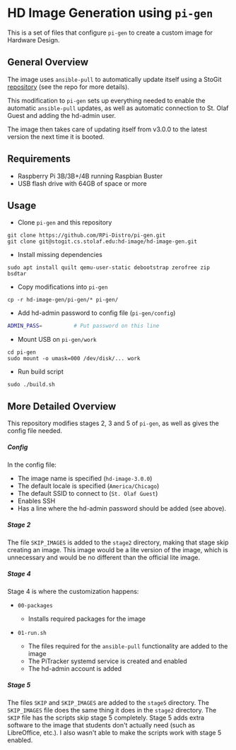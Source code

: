 # HD Image Generation using `pi-gen`
This is a set of files that configure `pi-gen` to create a custom image for Hardware Design.

## General Overview
The image uses `ansible-pull` to automatically update itself using a StoGit [repository](https://stogit.cs.stolaf.edu/hd-image/hd-image) (see the repo for more details).

This modification to `pi-gen` sets up everything needed to enable the automatic `ansible-pull` updates, as well as automatic connection to St. Olaf Guest and adding the hd-admin user.

The image then takes care of updating itself from v3.0.0 to the latest version the next time it is booted.

## Requirements
- Raspberry Pi 3B/3B+/4B running Raspbian Buster
- USB flash drive with 64GB of space or more

## Usage
- Clone `pi-gen` and this repository
```
git clone https://github.com/RPi-Distro/pi-gen.git
git clone git@stogit.cs.stolaf.edu:hd-image/hd-image-gen.git
```

- Install missing dependencies
```
sudo apt install quilt qemu-user-static debootstrap zerofree zip bsdtar
```

- Copy modifications into `pi-gen`
```
cp -r hd-image-gen/pi-gen/* pi-gen/
```

- Add hd-admin password to config file (`pi-gen/config`)
```bash
ADMIN_PASS=          # Put password on this line
```

- Mount USB on `pi-gen/work`
```
cd pi-gen
sudo mount -o umask=000 /dev/disk/... work
```

- Run build script
```
sudo ./build.sh
```

## More Detailed Overview

This repository modifies stages 2, 3 and 5 of `pi-gen`, as well as gives the config file needed.

##### Config

In the config file:
- The image name is specified (`hd-image-3.0.0`)
- The default locale is specified (`America/Chicago`)
- The default SSID to connect to (`St. Olaf Guest`)
- Enables SSH
- Has a line where the hd-admin password should be added (see above).

##### Stage 2

The file `SKIP_IMAGES` is added to the `stage2` directory, making that stage skip creating an image.
This image would be a lite version of the image, which is unnecessary and would be no different than the official lite image.

##### Stage 4

Stage 4 is where the customization happens:

- `00-packages`
  - Installs required packages for the image

- `01-run.sh`
  - The files required for the `ansible-pull` functionality are added to the image
  - The PiTracker systemd service is created and enabled
  - The hd-admin account is added

##### Stage 5

The files `SKIP` and `SKIP_IMAGES` are added to the `stage5` directory.
The `SKIP_IMAGES` file does the same thing it does in the `stage2` directory.
The `SKIP` file has the scripts skip stage 5 completely.
Stage 5 adds extra software to the image that students don't actually need (such as LibreOffice, etc.).
I also wasn't able to make the scripts work with stage 5 enabled.

